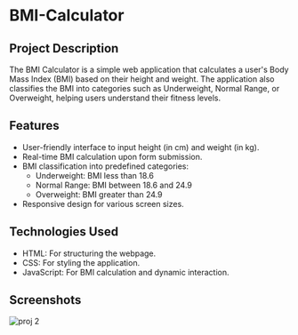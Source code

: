 # BMI-Calculator

## Project Description
The BMI Calculator is a simple web application that calculates a user's Body Mass Index (BMI) based on their height and weight. The application also classifies the BMI into categories such as Underweight, Normal Range, or Overweight, helping users understand their fitness levels.

## Features

- User-friendly interface to input height (in cm) and weight (in kg).
- Real-time BMI calculation upon form submission.
- BMI classification into predefined categories:
   - Underweight: BMI less than 18.6
   - Normal Range: BMI between 18.6 and 24.9
   - Overweight: BMI greater than 24.9
- Responsive design for various screen sizes.

## Technologies Used 
- HTML: For structuring the webpage.
- CSS: For styling the application.
- JavaScript: For BMI calculation and dynamic interaction.

## Screenshots

![proj 2](https://github.com/user-attachments/assets/eda2b774-a01c-41a8-8790-6e6a78b57e01)


